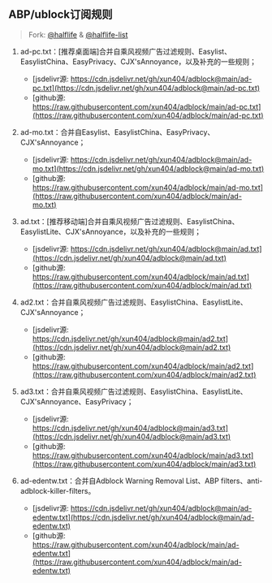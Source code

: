 ## ABP/ublock订阅规则

> Fork: [@halflife](https://github.com/o0HalfLife0o) & [@halflife-list](https://github.com/o0HalfLife0o/list)

1. ad-pc.txt：[推荐桌面端]合并自乘风视频广告过滤规则、Easylist、EasylistChina、EasyPrivacy、CJX'sAnnoyance，以及补充的一些规则；
    - [jsdelivr源: https://cdn.jsdelivr.net/gh/xun404/adblock@main/ad-pc.txt](https://cdn.jsdelivr.net/gh/xun404/adblock@main/ad-pc.txt)
    - [github源: https://raw.githubusercontent.com/xun404/adblock/main/ad-pc.txt](https://raw.githubusercontent.com/xun404/adblock/main/ad-pc.txt)

1. ad-mo.txt：合并自Easylist、EasylistChina、EasyPrivacy、CJX'sAnnoyance；
    - [jsdelivr源: https://cdn.jsdelivr.net/gh/xun404/adblock@main/ad-mo.txt](https://cdn.jsdelivr.net/gh/xun404/adblock@main/ad-mo.txt)
    - [github源: https://raw.githubusercontent.com/xun404/adblock/main/ad-mo.txt](https://raw.githubusercontent.com/xun404/adblock/main/ad-mo.txt)

3. ad.txt：[推荐移动端]合并自乘风视频广告过滤规则、EasylistChina、EasylistLite、CJX'sAnnoyance，以及补充的一些规则；
    - [jsdelivr源: https://cdn.jsdelivr.net/gh/xun404/adblock@main/ad.txt](https://cdn.jsdelivr.net/gh/xun404/adblock@main/ad.txt)
    - [github源: https://raw.githubusercontent.com/xun404/adblock/main/ad.txt](https://raw.githubusercontent.com/xun404/adblock/main/ad.txt)

4. ad2.txt：合并自乘风视频广告过滤规则、EasylistChina、EasylistLite、CJX'sAnnoyance；
    - [jsdelivr源: https://cdn.jsdelivr.net/gh/xun404/adblock@main/ad2.txt](https://cdn.jsdelivr.net/gh/xun404/adblock@main/ad2.txt)
    - [github源: https://raw.githubusercontent.com/xun404/adblock/main/ad2.txt](https://raw.githubusercontent.com/xun404/adblock/main/ad2.txt)

5. ad3.txt：合并自乘风视频广告过滤规则、EasylistChina、EasylistLite、CJX'sAnnoyance、EasyPrivacy；
    - [jsdelivr源: https://cdn.jsdelivr.net/gh/xun404/adblock@main/ad3.txt](https://cdn.jsdelivr.net/gh/xun404/adblock@main/ad3.txt)
    - [github源: https://raw.githubusercontent.com/xun404/adblock/main/ad3.txt](https://raw.githubusercontent.com/xun404/adblock/main/ad3.txt)

6. ad-edentw.txt：合并自Adblock Warning Removal List、ABP filters、anti-adblock-killer-filters。
    - [jsdelivr源: https://cdn.jsdelivr.net/gh/xun404/adblock@main/ad-edentw.txt](https://cdn.jsdelivr.net/gh/xun404/adblock@main/ad-edentw.txt)
    - [github源: https://raw.githubusercontent.com/xun404/adblock/main/ad-edentw.txt](https://raw.githubusercontent.com/xun404/adblock/main/ad-edentw.txt)

